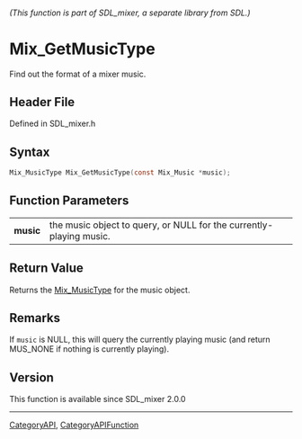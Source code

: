 ###### (This function is part of SDL_mixer, a separate library from SDL.)
# Mix_GetMusicType

Find out the format of a mixer music.

## Header File

Defined in SDL_mixer.h

## Syntax

```c
Mix_MusicType Mix_GetMusicType(const Mix_Music *music);

```

## Function Parameters

|               |                                                                     |
| ------------- | ------------------------------------------------------------------- |
| **music**     | the music object to query, or NULL for the currently-playing music. |

## Return Value

Returns the [Mix_MusicType](Mix_MusicType) for the music object.

## Remarks

If `music` is NULL, this will query the currently playing music (and return
MUS_NONE if nothing is currently playing).

## Version

This function is available since SDL_mixer 2.0.0

----
[CategoryAPI](CategoryAPI), [CategoryAPIFunction](CategoryAPIFunction)

